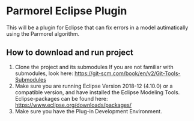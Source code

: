# Parmorel Eclipse Plugin
This will be a plugin for Eclipse that can fix errors in a model autimatically using the Parmorel algorithm.

## How to download and run project
1. Clone the project and its submodules
If you are not familiar with submodules, look here: https://git-scm.com/book/en/v2/Git-Tools-Submodules
2. Make sure you are running Eclipse Version 2018-12 (4.10.0) or a compatible version, and have installed the Eclipse Modeling Tools. Eclipse-packages can be found here: https://www.eclipse.org/downloads/packages/
3. Make sure you have the Plug-in Development Environment.
